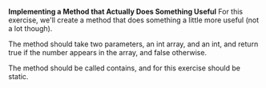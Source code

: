 <b>Implementing a Method that Actually Does Something Useful</b>
For this exercise, we'll create a method that does something a little more useful (not a lot though).

The method should take two parameters, an int array, and an int, and return true if the number appears in the array, and false otherwise.

The method should be called contains, and for this exercise should be static.